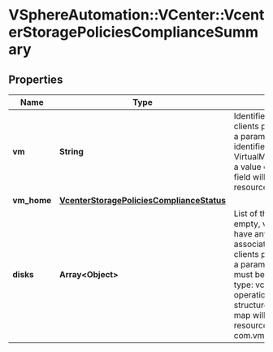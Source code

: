 # VSphereAutomation::VCenter::VcenterStoragePoliciesComplianceSummary

## Properties
Name | Type | Description | Notes
------------ | ------------- | ------------- | -------------
**vm** | **String** | Identifier of virtual machine When clients pass a value of this structure as a parameter, the field must be an identifier for the resource type: VirtualMachine. When operations return a value of this structure as a result, the field will be an identifier for the resource type: VirtualMachine. | [optional] 
**vm_home** | [**VcenterStoragePoliciesComplianceStatus**](VcenterStoragePoliciesComplianceStatus.md) |  | [optional] 
**disks** | **Array&lt;Object&gt;** | List of the virtual hard disk. If unset or empty, virtual machine entity does not have any disks or its disks are not associated with a storage policy. When clients pass a value of this structure as a parameter, the key in the field map must be an identifier for the resource type: vcenter.vm.hardware.Disk. When operations return a value of this structure as a result, the key in the field map will be an identifier for the resource type: com.vmware.vcenter.vm.hardware.Disk. | [optional] 


